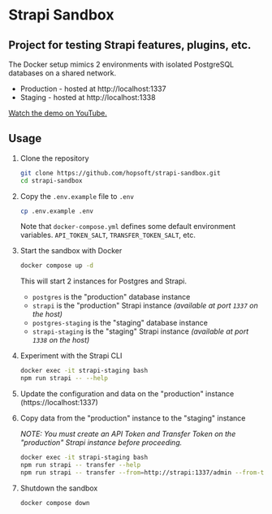 # Strapi Sandbox

## Project for testing Strapi features, plugins, etc.

The Docker setup mimics 2 environments with isolated PostgreSQL databases on a shared network.

- Production - hosted at http://localhost:1337
- Staging - hosted at http://localhost:1338

[Watch the demo on YouTube.](https://youtu.be/x4IiO7I8pLQ)

## Usage

1. Clone the repository

   ```bash
   git clone https://github.com/hopsoft/strapi-sandbox.git
   cd strapi-sandbox
   ```

1. Copy the `.env.example` file to `.env`

   ```bash
   cp .env.example .env
   ```

   Note that `docker-compose.yml` defines some default environment variables. `API_TOKEN_SALT`, `TRANSFER_TOKEN_SALT`, etc.

1. Start the sandbox with Docker

   ```bash
   docker compose up -d
   ```

   This will start 2 instances for Postgres and Strapi.

   - `postgres` is the "production" database instance
   - `strapi` is the "production" Strapi instance _(available at port `1337` on the host)_
   - `postgres-staging` is the "staging" database instance
   - `strapi-staging` is the "staging" Strapi instance _(available at port `1338` on the host)_

1. Experiment with the Strapi CLI

   ```bash
   docker exec -it strapi-staging bash
   npm run strapi -- --help
   ```

1. Update the configuration and data on the "production" instance (https://localhost:1337)

1. Copy data from the "production" instance to the "staging" instance

   _NOTE: You must create an API Token and Transfer Token on the "production" Strapi instance before proceeding._

   ```bash
   docker exec -it strapi-staging bash
   npm run strapi -- transfer --help
   npm run strapi -- transfer --from=http://strapi:1337/admin --from-token=SECRET
   ```

1. Shutdown the sandbox

   ```bash
   docker compose down
   ```

